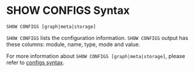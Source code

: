 # SHOW CONFIGS Syntax

```ngql
SHOW CONFIGS [graph|meta|storage]
```

`SHOW CONFIGS` lists the configuration information. `SHOW CONFIGS` output has these columns: module, name, type, mode and value.

For more information about `SHOW CONFIGS [graph|meta|storage]`, please refer to [configs syntax](../../../../3.build-develop-and-administration/3.deploy-and-administrations/server-administration/configuration-statements/configs-syntax.md).
